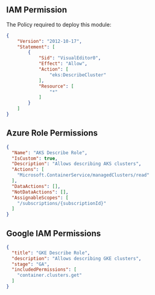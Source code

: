 ## IAM Permission

The Policy required to deploy this module:
```json
{
    "Version": "2012-10-17",
    "Statement": [
        {
            "Sid": "VisualEditor0",
            "Effect": "Allow",
            "Action": [
                "eks:DescribeCluster"
            ],
            "Resource": [
                "*"
            ]
        }
    ]
}
```
## Azure Role Permissions

```json
{
  "Name": "AKS Describe Role",
  "IsCustom": true,
  "Description": "Allows describing AKS clusters",
  "Actions": [
    "Microsoft.ContainerService/managedClusters/read"
  ],
  "DataActions": [],
  "NotDataActions": [],
  "AssignableScopes": [
    "/subscriptions/{subscriptionId}"
  ]
}
```

## Google IAM Permissions

```json
{
  "title": "GKE Describe Role",
  "description": "Allows describing GKE clusters",
  "stage": "GA",
  "includedPermissions": [
    "container.clusters.get"
  ]
}
```
